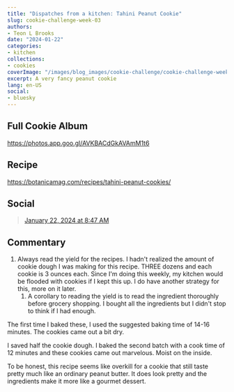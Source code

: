 ```yaml
---
title: "Dispatches from a kitchen: Tahini Peanut Cookie"
slug: cookie-challenge-week-03
authors:
- Teon L Brooks
date: "2024-01-22"
categories:
- kitchen
collections:
- cookies
coverImage: "/images/blog_images/cookie-challenge/cookie-challenge-week-03.jpg"
excerpt: A very fancy peanut cookie
lang: en-US
social:
- bluesky
---
```

<script> import Callout from '$lib/components/Callout.svelte'; </script>

<Callout>
<h2>Full Cookie Album</h2>

<https://photos.app.goo.gl/AVKBACdGkAVAmM1t6>
</Callout>

## Recipe

<https://botanicamag.com/recipes/tahini-peanut-cookies/>

## Social

<blockquote class="bluesky-embed" data-bluesky-uri="at://did:plc:yl7wcldipsfnjdww2jg5mnrv/app.bsky.feed.post/3kjl6djrz222b" data-bluesky-cid="bafyreiaeq5iddd5qkdgzg4n3ysy6fruchxdk2ixkjty55yolsmr6ydzi2y"><a href="https://bsky.app/profile/did:plc:yl7wcldipsfnjdww2jg5mnrv/post/3kjl6djrz222b?ref_src=embed">January 22, 2024 at 8:47 AM</a></blockquote>

## Commentary

1. Always read the yield for the recipes. I hadn't realized the amount of cookie dough I was making for this recipe. THREE dozens and each cookie is 3 ounces each. Since I'm doing this weekly, my kitchen would be flooded with cookies if I kept this up. I do have another strategy for this, more on it later.
   1. A corollary to reading the yield is to read the ingredient thoroughly before grocery shopping. I bought all the ingredients but I didn't stop to think if I had enough.


The first time I baked these, I used the suggested baking time of 14-16 minutes. The cookies came out a bit dry.

I saved half the cookie dough. I baked the second batch with a cook time of 12 minutes and these cookies came out marvelous. Moist on the inside.

To be honest, this recipe seems like overkill for a cookie that still taste pretty much like an ordinary peanut butter. It does look pretty and the ingredients make it more like a gourmet dessert.
